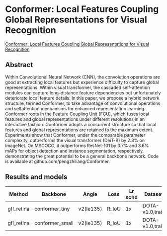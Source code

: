 # Conformer: Local Features Coupling Global Representations for Visual Recognition

[Conformer: Local Features Coupling Global Representations for Visual Recognition](https://openaccess.thecvf.com/content/ICCV2021/html/Peng_Conformer_Local_Features_Coupling_Global_Representations_for_Visual_Recognition_ICCV_2021_paper.html)

## Abstract

Within Convolutional Neural Network (CNN), the convolution operations are good at extracting local features but experience difficulty to capture global representations. Within visual transformer, the cascaded self-attention modules can capture long-distance feature dependencies but unfortunately deteriorate local feature details. In this paper, we propose a hybrid network structure, termed Conformer, to take advantage of convolutional operations and selfattention mechanisms for enhanced representation learning. Conformer roots in the Feature Coupling Unit (FCU), which fuses local features and global representations under different resolutions in an interactive fashion. Conformer adopts a concurrent structure so that local features and global representations are retained to the maximum extent. Experiments show that Conformer, under the comparable parameter complexity, outperforms the visual transformer (DeiT-B) by 2.3% on ImageNet. On MSCOCO, it outperforms ResNet-101 by 3.7% and 3.6% mAPs for object detection and instance segmentation, respectively, demonstrating the great potential to be a general backbone network. Code is available at github.com/pengzhiliang/Conformer.

## Results and models

| Method     | Backbone        | Angle     | Loss  | Lr schd | Dataset         | bs   | preprocess    | $AP_{0.5}$ | $AP_{0.75}$ | $mAP$ |
| ---------- |-----------------| --------- | ----- | ------- | --------------- | ---- | ------------- | ---------- | ----------- | ----- |
| gfl_retina | conformer_tiny  | v2(le135) | R_IoU | 1x      | DOTA-v1.0,train | 2    | 1024x1024,512 | 67.93      | 40.12       | 39.33 |
| gfl_retina | conformer_small | v2(le135) | R_IoU | 1x      | DOTA-v1.0,train | 2    | 1024x1024,512 | 72.42      | 46.78       | 44.02 |

